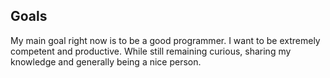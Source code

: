 ## Goals

My main goal right now is to be a good programmer. I want to be extremely competent and productive. While still remaining curious, sharing my knowledge and generally being a nice person.


